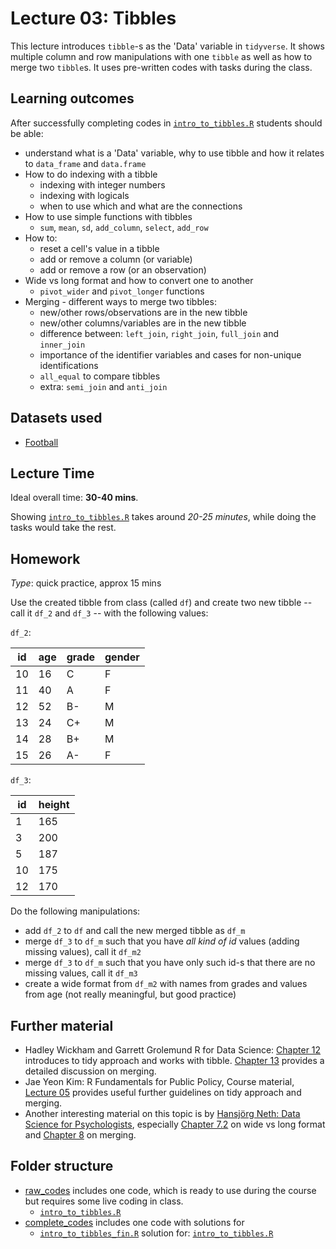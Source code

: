 # Lecture 03: Tibbles

This lecture introduces `tibble`-s as the 'Data' variable in `tidyverse`. It shows multiple column and row manipulations with one `tibble` as well as how to merge two `tibble`s. It uses pre-written codes with tasks during the class.


## Learning outcomes
After successfully completing codes in [`intro_to_tibbles.R`](https://github.com/gabors-data-analysis/da-coding-rstats/blob/main/lecture03-tibbles/raw_codes/intro_to_tibbles.R) students should be able:

  - understand what is a 'Data' variable, why to use tibble and how it relates to `data_frame` and `data.frame`
  - How to do indexing with a tibble
    - indexing with integer numbers
    - indexing with logicals
    - when to use which and what are the connections
  - How to use simple functions with tibbles
    - `sum`, `mean`, `sd`, `add_column`, `select`, `add_row` 
  - How to:
    - reset a cell's value in a tibble
    - add or remove a column (or variable)
    - add or remove a row (or an observation)
  - Wide vs long format and how to convert one to another
    - `pivot_wider` and `pivot_longer` functions
  - Merging - different ways to merge two tibbles:
    - new/other rows/observations are in the new tibble
    - new/other columns/variables are in the new tibble  
    - difference between: `left_join`, `right_join`, `full_join` and `inner_join`
    - importance of the identifier variables and cases for non-unique identifications
    - `all_equal` to compare tibbles
    - extra: `semi_join` and `anti_join`

## Datasets used

  - [Football](https://gabors-data-analysis.com/datasets/#football)

## Lecture Time

Ideal overall time: **30-40 mins**.

Showing [`intro_to_tibbles.R`](https://github.com/gabors-data-analysis/da-coding-rstats/blob/main/lecture03-tibbles/raw_codes/intro_to_tibbles.R) takes around *20-25 minutes*, while doing the tasks would take the rest.
 

## Homework

*Type*: quick practice, approx 15 mins

Use the created tibble from class (called `df`) and create two new tibble -- call it `df_2` and `df_3` -- with the following values:

`df_2`:

| id | age | grade | gender |
| -- | --- | ----- | ------ |
| 10 |  16 |  C    |    F   |
| 11 |  40 |  A    |    F   |
| 12 |  52 |  B-   |    M   | 
| 13 |  24 |  C+   |    M   |
| 14 |  28 |  B+   |    M   |
| 15 |  26 |  A-   |    F   |

`df_3`:

| id | height |
| -- | ------ |
|  1 | 165 |
| 3  | 200 |
| 5  | 187 |
| 10 | 175 |
| 12 | 170 |

Do the following manipulations:

 - add `df_2` to `df`  and call the new merged tibble as `df_m`
 - merge `df_3` to `df_m` such that you have *all kind of id* values (adding missing values), call it `df_m2`
 - merge `df_3` to `df_m` such that you have only such id-s that there are no missing values, call it `df_m3`
 - create a wide format from `df_m2` with names from grades and values from age (not really meaningful, but good practice)


## Further material

  - Hadley Wickham and Garrett Grolemund R for Data Science: [Chapter 12](https://r4ds.had.co.nz/tidy-data.html) introduces to tidy approach and works with tibble. [Chapter 13](https://r4ds.had.co.nz/relational-data.html) provides a detailed discussion on merging.
  - Jae Yeon Kim: R Fundamentals for Public Policy, Course material, [Lecture 05](https://github.com/KDIS-DSPPM/r-fundamentals/blob/main/lecture_notes/05_tidy_data.Rmd) provides useful further guidelines on tidy approach and merging.
  - Another interesting material on this topic is by [Hansjörg Neth: Data Science for Psychologists](https://bookdown.org/hneth/ds4psy/), especially [Chapter 7.2](https://bookdown.org/hneth/ds4psy/7-2-tidy-essentials.html) on wide vs long format and [Chapter 8](https://bookdown.org/hneth/ds4psy/8-join.html) on merging.


## Folder structure
  
  - [raw_codes](https://github.com/gabors-data-analysis/da-coding-rstats/blob/main/lecture03-tibbles/raw_codes) includes one code, which is ready to use during the course but requires some live coding in class.
    - [`intro_to_tibbles.R`](https://github.com/gabors-data-analysis/da-coding-rstats/blob/main/lecture03-tibbles/raw_codes/intro_to_tibbles.R)
  - [complete_codes](https://github.com/gabors-data-analysis/da-coding-rstats/blob/main/lecture03-tibbles/complete_codes) includes one code with solutions for
    - [`intro_to_tibbles_fin.R`](https://github.com/gabors-data-analysis/da-coding-rstats/blob/main/lecture03-tibbles/complete_codes/intro_to_tibbles_fin.R) solution for: [`intro_to_tibbles.R`](https://github.com/gabors-data-analysis/da-coding-rstats/blob/main/lecture03-tibbles/raw_codes/intro_to_tibbles.R)
    


